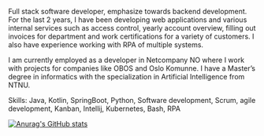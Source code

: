 Full stack software developer, emphasize towards backend development. For the last 2 years, I have been developing web applications and various internal services such as access control, yearly account overview, filling out invoices for department and work certifications for a variety of customers. I also have experience working with RPA of multiple systems.

I am currently employed as a developer in Netcompany NO where I work with projects for companies like OBOS and Oslo Komunne. I have a Master’s degree in informatics with the specialization in Artificial Intelligence from NTNU.

Skills: Java, Kotlin, SpringBoot, Python, Software development, Scrum, agile development, Kanban, Intellij, Kubernetes, Bash, RPA


[![Anurag's GitHub stats](https://github-readme-stats.vercel.app/api?username=hakonbockman)](https://github.com/anuraghazra/github-readme-stats)

<!--
**hakonbockman/hakonbockman** is a ✨ _special_ ✨ repository because its `README.md` (this file) appears on your GitHub profile.

Here are some ideas to get you started:

- 🔭 I’m currently working on ...
- 🌱 I’m currently learning ...
- 👯 I’m looking to collaborate on ...
- 🤔 I’m looking for help with ...
- 💬 Ask me about ...
- 📫 How to reach me: ...
- 😄 Pronouns: ...
- ⚡ Fun fact: ...
-->
